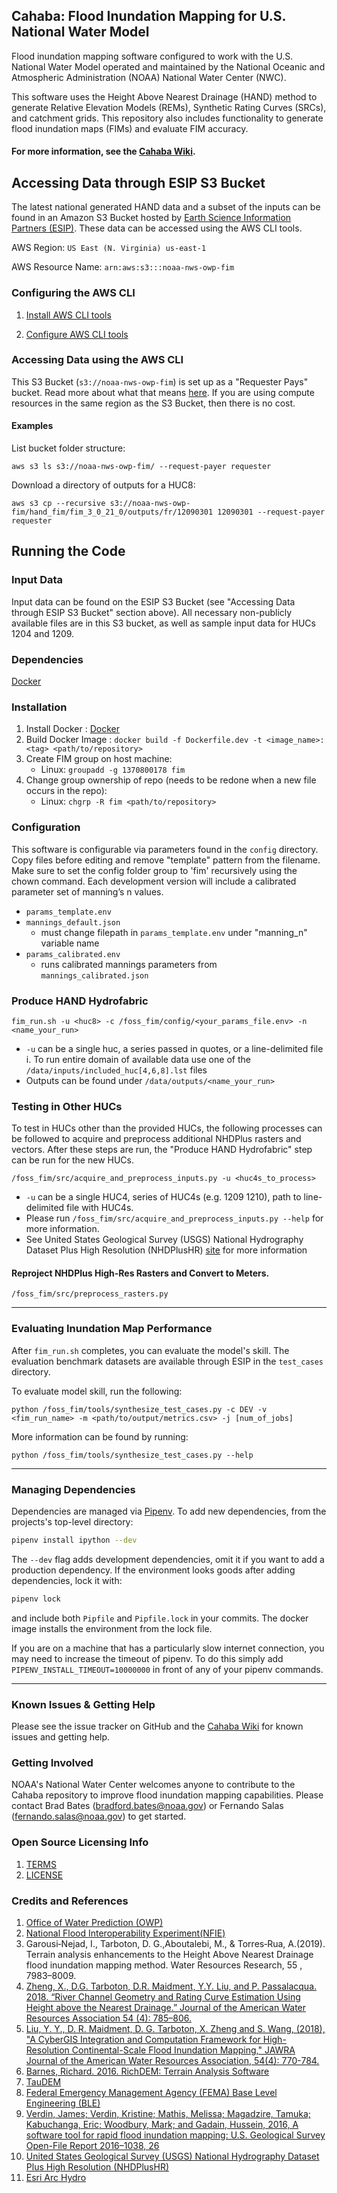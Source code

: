 ## Cahaba: Flood Inundation Mapping for U.S. National Water Model

Flood inundation mapping software configured to work with the U.S. National Water Model operated and maintained by the National Oceanic and Atmospheric Administration (NOAA) National Water Center (NWC).

This software uses the Height Above Nearest Drainage (HAND) method to generate Relative Elevation Models (REMs), Synthetic Rating Curves (SRCs), and catchment grids. This repository also includes functionality to generate flood inundation maps (FIMs) and evaluate FIM accuracy.

#### For more information, see the [Cahaba Wiki](https://github.com/NOAA-OWP/cahaba/wiki/Cahaba-Wiki-Home).

## Accessing Data through ESIP S3 Bucket
The latest national generated HAND data and a subset of the inputs can be found in an Amazon S3 Bucket hosted by [Earth Science Information Partners (ESIP)](https://www.esipfed.org/). These data can be accessed using the AWS CLI tools.

AWS Region: `US East (N. Virginia) us-east-1`

AWS Resource Name: `arn:aws:s3:::noaa-nws-owp-fim`

### Configuring the AWS CLI

1. [Install AWS CLI tools](https://docs.aws.amazon.com/cli/latest/userguide/install-cliv2.html)

2. [Configure AWS CLI tools](https://docs.aws.amazon.com/cli/latest/userguide/cli-configure-quickstart.html)

### Accessing Data using the AWS CLI

This S3 Bucket (`s3://noaa-nws-owp-fim`) is set up as a "Requester Pays" bucket. Read more about what that means [here](https://docs.aws.amazon.com/AmazonS3/latest/userguide/RequesterPaysBuckets.html). If you are using compute resources in the same region as the S3 Bucket, then there is no cost.

#### Examples

List bucket folder structure:
```
aws s3 ls s3://noaa-nws-owp-fim/ --request-payer requester
```

Download a directory of outputs for a HUC8:
```
aws s3 cp --recursive s3://noaa-nws-owp-fim/hand_fim/fim_3_0_21_0/outputs/fr/12090301 12090301 --request-payer requester
```

## Running the Code
### Input Data
Input data can be found on the ESIP S3 Bucket (see "Accessing Data through ESIP S3 Bucket" section above). All necessary non-publicly available files are in this S3 bucket, as well as sample input data for HUCs 1204 and 1209.

### Dependencies
[Docker](https://docs.docker.com/get-docker/)

### Installation
1. Install Docker : [Docker](https://docs.docker.com/get-docker/)
2. Build Docker Image : `docker build -f Dockerfile.dev -t <image_name>:<tag> <path/to/repository>`
3. Create FIM group on host machine:
    - Linux: `groupadd -g 1370800178 fim`
4. Change group ownership of repo (needs to be redone when a new file occurs in the repo):
    - Linux: `chgrp -R fim <path/to/repository>`

### Configuration
This software is configurable via parameters found in the `config` directory. Copy files before editing and remove "template" pattern from the filename.
Make sure to set the config folder group to 'fim' recursively using the chown command. Each development version will include a calibrated parameter set of manning’s n values.
- `params_template.env`
- `mannings_default.json`
    - must change filepath in `params_template.env` under "manning_n" variable name
- `params_calibrated.env`
    - runs calibrated mannings parameters from `mannings_calibrated.json`

### Produce HAND Hydrofabric
```
fim_run.sh -u <huc8> -c /foss_fim/config/<your_params_file.env> -n <name_your_run>
```
- `-u` can be a single huc, a series passed in quotes, or a line-delimited file
    i. To run entire domain of available data use one of the ```/data/inputs/included_huc[4,6,8].lst``` files
- Outputs can be found under ```/data/outputs/<name_your_run>```

### Testing in Other HUCs
To test in HUCs other than the provided HUCs, the following processes can be followed to acquire and preprocess additional NHDPlus rasters and vectors. After these steps are run, the "Produce HAND Hydrofabric" step can be run for the new HUCs.

```
/foss_fim/src/acquire_and_preprocess_inputs.py -u <huc4s_to_process>
```
- `-u` can be a single HUC4, series of HUC4s (e.g. 1209 1210), path to line-delimited file with HUC4s.
- Please run `/foss_fim/src/acquire_and_preprocess_inputs.py --help` for more information.
- See United States Geological Survey (USGS) National Hydrography Dataset Plus High Resolution (NHDPlusHR) [site](https://www.usgs.gov/core-science-systems/ngp/national-hydrography/nhdplus-high-resolution) for more information

#### Reproject NHDPlus High-Res Rasters and Convert to Meters.
```
/foss_fim/src/preprocess_rasters.py
```

----
### Evaluating Inundation Map Performance
After `fim_run.sh` completes, you can evaluate the model's skill. The evaluation benchmark datasets are available through ESIP in the `test_cases` directory.

To evaluate model skill, run the following:
```
python /foss_fim/tools/synthesize_test_cases.py -c DEV -v <fim_run_name> -m <path/to/output/metrics.csv> -j [num_of_jobs]
```

More information can be found by running:
```
python /foss_fim/tools/synthesize_test_cases.py --help
```

----
### Managing Dependencies

Dependencies are managed via [Pipenv](https://pipenv.pypa.io/en/latest/). To add new dependencies, from the projects's top-level directory:

```bash
pipenv install ipython --dev
```

The `--dev` flag adds development dependencies, omit it if you want to add a production dependency. If the environment looks goods after adding dependencies, lock it with:

```bash
pipenv lock
```

and include both `Pipfile` and `Pipfile.lock` in your commits. The docker image installs the environment from the lock file.

If you are on a machine that has a particularly slow internet connection, you may need to increase the timeout of pipenv. To do this simply add `PIPENV_INSTALL_TIMEOUT=10000000` in front of any of your pipenv commands.

----
### Known Issues & Getting Help

Please see the issue tracker on GitHub and the [Cahaba Wiki](https://github.com/NOAA-OWP/cahaba/wiki/Cahaba-Wiki-Home) for known issues and getting help.

### Getting Involved

NOAA's National Water Center welcomes anyone to contribute to the Cahaba repository to improve flood inundation mapping capabilities. Please contact Brad Bates (bradford.bates@noaa.gov) or Fernando Salas (fernando.salas@noaa.gov) to get started.

### Open Source Licensing Info
1. [TERMS](docs/TERMS.md)
2. [LICENSE](LICENSE)

### Credits and References
1. [Office of Water Prediction (OWP)](https://water.noaa.gov/)
2. [National Flood Interoperability Experiment(NFIE)](https://web.corral.tacc.utexas.edu/nfiedata/)
3. Garousi‐Nejad, I., Tarboton, D. G.,Aboutalebi, M., & Torres‐Rua, A.(2019). Terrain analysis enhancements to the Height Above Nearest Drainage flood inundation mapping method. Water Resources Research, 55 , 7983–8009.
4. [Zheng, X., D.G. Tarboton, D.R. Maidment, Y.Y. Liu, and P. Passalacqua. 2018. “River Channel Geometry and Rating Curve Estimation Using Height above the Nearest Drainage.” Journal of the American Water Resources Association 54 (4): 785–806.](https://doi.org/10.1111/1752-1688.12661)
5. [Liu, Y. Y., D. R. Maidment, D. G. Tarboton, X. Zheng and S. Wang, (2018), "A CyberGIS Integration and Computation Framework for High-Resolution Continental-Scale Flood Inundation Mapping," JAWRA Journal of the American Water Resources Association, 54(4): 770-784.](https://doi.org/10.1111/1752-1688.12660)
6. [Barnes, Richard. 2016. RichDEM: Terrain Analysis Software](http://github.com/r-barnes/richdem)
7. [TauDEM](https://github.com/dtarb/TauDEM)
8. [Federal Emergency Management Agency (FEMA) Base Level Engineering (BLE)](https://webapps.usgs.gov/infrm/estBFE/)
9. [Verdin, James; Verdin, Kristine; Mathis, Melissa; Magadzire, Tamuka; Kabuchanga, Eric; Woodbury, Mark; and Gadain, Hussein, 2016, A software tool for rapid flood inundation mapping: U.S. Geological Survey Open-File Report 2016–1038, 26](http://dx.doi.org/10.3133/ofr20161038)
10. [United States Geological Survey (USGS) National Hydrography Dataset Plus High Resolution (NHDPlusHR)](https://www.usgs.gov/core-science-systems/ngp/national-hydrography/nhdplus-high-resolution)
11. [Esri Arc Hydro](https://www.esri.com/library/fliers/pdfs/archydro.pdf)
